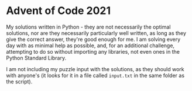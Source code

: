 # Advent of Code 2021

My solutions written in Python - they are not necessarily the optimal solutions, nor are they necessarily particularly well written, as long as they give the correct answer, they're good enough for me. I am solving every day with as minimal help as possible, and, for an additional challenge, attempting to do so without importing any libraries, not even ones in the Python Standard Library.

I am not including my puzzle input with the solutions, as they should work with anyone's (it looks for it in a file called `input.txt` in the same folder as the script).
